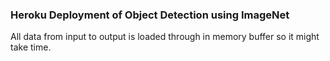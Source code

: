 ### Heroku Deployment of Object Detection using ImageNet

All data from input to output is loaded through in memory buffer
so it might take time.
